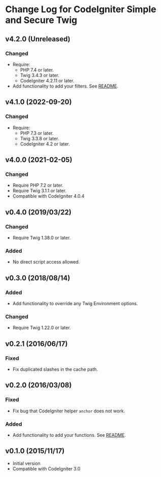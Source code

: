 # Change Log for CodeIgniter Simple and Secure Twig

## v4.2.0 (Unreleased)

### Changed

- Require:
    - PHP 7.4 or later.
    - Twig 3.4.3 or later.
    - CodeIgniter 4.2.11 or later.
- Add functionality to add your filters. See [README](README.md#adding-your-functions--filters).

## v4.1.0 (2022-09-20)

### Changed

- Require:
  - PHP 7.3 or later.
  - Twig 3.3.8 or later.
  - CodeIgniter 4.2 or later.

## v4.0.0 (2021-02-05)

### Changed

* Require PHP 7.2 or later.
* Require Twig 3.1.1 or later.
* Compatible with CodeIgniter 4.0.4

## v0.4.0 (2019/03/22)

### Changed

* Require Twig 1.38.0 or later.

### Added

* No direct script access allowed.

## v0.3.0 (2018/08/14)

### Added

* Add functionality to override any Twig Environment options.

### Changed

* Require Twig 1.22.0 or later.

## v0.2.1 (2016/06/17)

### Fixed

* Fix duplicated slashes in the cache path.

## v0.2.0 (2016/03/08)

### Fixed

* Fix bug that CodeIgniter helper `anchor` does not work.

### Added

* Add functionality to add your functions. See [README](README.md#adding-your-functions--filters).

## v0.1.0 (2015/11/17)

* Initial version
* Compatible with CodeIgniter 3.0
